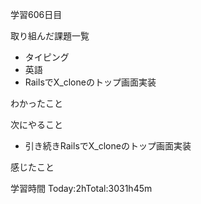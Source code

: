 学習606日目

取り組んだ課題一覧

- タイピング
- 英語
- RailsでX_cloneのトップ画面実装

わかったこと

次にやること

- 引き続きRailsでX_cloneのトップ画面実装


感じたこと

学習時間 Today:2hTotal:3031h45m